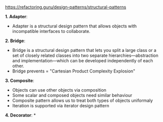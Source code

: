 https://refactoring.guru/design-patterns/structural-patterns

**1. Adapter**:
* Adapter is a structural design pattern that allows objects with incompatible interfaces to collaborate.


**2. Bridge**:
* Bridge is a structural design pattern that lets you split a large class or a set of closely related classes into two separate hierarchies—abstraction and implementation—which can be developed independently of each other.
* Bridge prevents = "Cartesian Product Complexity Explosion"

**3. Composite**:
* Objects can use other objects via composition
* Some scalar and composed objects need similar behaviour
* Composite pattern allows us to treat both types of objects uniformaly
* Iteration is supported via iterator design pattern

**4. Decorator**:
* 